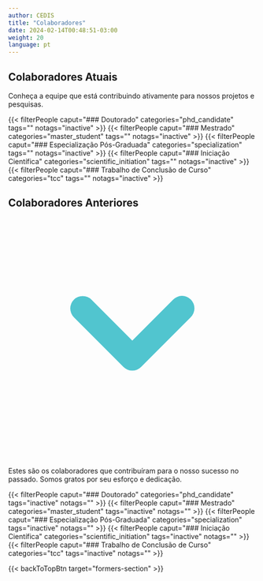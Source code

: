 ```yaml
---
author: CEDIS
title: "Colaboradores"
date: 2024-02-14T00:48:51-03:00
weight: 20
language: pt
---
```

<div class="space-y-4">
  <!-- Seção de Colaboradores Atuais -->
  <div>
    <h2 class="text-xxl font-bold mb-2 text-primary-900">Colaboradores Atuais</h2>
    <p class="mb-4 text-neutral-700">Conheça a equipe que está contribuindo ativamente para nossos projetos e pesquisas.</p>
    <div>
      {{< filterPeople caput="### Doutorado" categories="phd_candidate" tags="" notags="inactive" >}}
      {{< filterPeople caput="### Mestrado" categories="master_student" tags="" notags="inactive" >}}
      {{< filterPeople caput="### Especialização Pós-Graduada" categories="specialization" tags="" notags="inactive" >}}
      {{< filterPeople caput="### Iniciação Científica" categories="scientific_initiation" tags="" notags="inactive" >}}
      {{< filterPeople caput="### Trabalho de Conclusão de Curso" categories="tcc" tags="" notags="inactive" >}}
    </div>
  </div>
  <div id="formers-section"></div>
  <!-- Seção de Colaboradores Anteriores -->
  <div id="previous-collaborators" x-data="{ showPrevious: false }">
    <h2 id="former-collaborators-title" @click="showPrevious = !showPrevious" class="text-xl font-bold mb-2 cursor-pointer flex items-center text-primary-900">
      Colaboradores Anteriores
      <svg :class="{'rotate-0': !showPrevious, 'rotate-180': showPrevious}" class="ml-2 h-5 w-5 transform transition-transform duration-200" xmlns="http://www.w3.org/2000/svg" viewBox="0 0 20 20" fill="#51C5CF"><path fill-rule="evenodd" d="M5.293 7.293a1 1 0 011.414 0L10 10.586l3.293-3.293a1 1 0 111.414 1.414l-4 4a1 1 0 01-1.414 0l-4-4a1 1 0 010-1.414z" clip-rule="evenodd" /></svg>
    </h2>
    <p x-show="showPrevious" x-cloak class="mb-4 text-neutral-700">Estes são os colaboradores que contribuíram para o nosso sucesso no passado. Somos gratos por seu esforço e dedicação.</p>
    <div x-show="showPrevious" x-cloak>
      {{< filterPeople caput="### Doutorado" categories="phd_candidate" tags="inactive" notags="" >}}
      {{< filterPeople caput="### Mestrado" categories="master_student" tags="inactive" notags="" >}}
      {{< filterPeople caput="### Especialização Pós-Graduada" categories="specialization" tags="inactive" notags="" >}}
      {{< filterPeople caput="### Iniciação Científica" categories="scientific_initiation" tags="inactive" notags="" >}}
      {{< filterPeople caput="### Trabalho de Conclusão de Curso" categories="tcc" tags="inactive" notags="" >}}
    </div>
  </div>
</div>

{{< backToTopBtn target="formers-section" >}}
